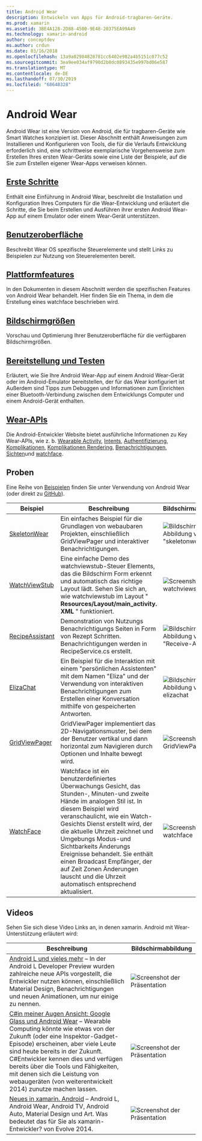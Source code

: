 ```yaml
---
title: Android Wear
description: Entwickeln von Apps für Android-tragbaren-Geräte.
ms.prod: xamarin
ms.assetid: 3BE4A128-2D88-4500-9E48-20375EA99A49
ms.technology: xamarin-android
author: conceptdev
ms.author: crdun
ms.date: 03/16/2018
ms.openlocfilehash: 13a9a02984828781cc6402e982a4b5151c077c52
ms.sourcegitcommit: 3ea9ee034af9790d2b0dc0893435e997bd06e587
ms.translationtype: MT
ms.contentlocale: de-DE
ms.lasthandoff: 07/30/2019
ms.locfileid: "68648328"
---
```

# <a name="android-wear"></a>Android Wear

Android Wear ist eine Version von Android, die für tragbaren-Geräte wie Smart Watches konzipiert ist. Dieser Abschnitt enthält Anweisungen zum Installieren und Konfigurieren von Tools, die für die Verlaufs Entwicklung erforderlich sind, eine schrittweise exemplarische Vorgehensweise zum Erstellen Ihres ersten Wear-Geräts sowie eine Liste der Beispiele, auf die Sie zum Erstellen eigener Wear-Apps verweisen können.

## <a name="getting-startedandroidwearget-startedindexmd"></a>[Erste Schritte](~/android/wear/get-started/index.md)

Enthält eine Einführung in Android Wear, beschreibt die Installation und Konfiguration Ihres Computers für die Wear-Entwicklung und erläutert die Schritte, die Sie beim Erstellen und Ausführen ihrer ersten Android Wear-App auf einem Emulator oder einem Wear-Gerät unterstützen.

## <a name="user-interfaceandroidwearuser-interfaceindexmd"></a>[Benutzeroberfläche](~/android/wear/user-interface/index.md)

Beschreibt Wear OS spezifische Steuerelemente und stellt Links zu Beispielen zur Nutzung von Steuerelementen bereit.

## <a name="platform-featuresandroidwearplatformindexmd"></a>[Plattformfeatures](~/android/wear/platform/index.md)

In den Dokumenten in diesem Abschnitt werden die spezifischen Features von Android Wear behandelt. Hier finden Sie ein Thema, in dem die Erstellung eines watchface beschrieben wird.

## <a name="screen-sizesandroidwearscreen-sizesmd"></a>[Bildschirmgrößen](~/android/wear/screen-sizes.md)

Vorschau und Optimierung Ihrer Benutzeroberfläche für die verfügbaren Bildschirmgrößen.

## <a name="deployment--testingandroidweardeploy-testindexmd"></a>[Bereitstellung und Testen](~/android/wear/deploy-test/index.md)

Erläutert, wie Sie Ihre Android Wear-App auf einem Android Wear-Gerät oder im Android-Emulator bereitstellen, der für das Wear konfiguriert ist Außerdem sind Tipps zum Debuggen und Informationen zum Einrichten einer Bluetooth-Verbindung zwischen dem Entwicklungs Computer und einem Android-Gerät enthalten.

## <a name="wear-apishttpsdeveloperandroidcomreferenceandroidsupportwearable"></a>[Wear-APIs](https://developer.android.com/reference/android/support/wearable)

Die Android-Entwickler Website bietet ausführliche Informationen zu Key Wear-APIs, wie z. b. [Wearable Activity](https://developer.android.com/reference/android/support/wearable/activity/package-summary.html), [Intents](https://developer.android.com/reference/com/google/android/wearable/intent/package-summary.html), [Authentifizierung](https://developer.android.com/reference/android/support/wearable/authentication/package-summary.html), [Komplikationen](https://developer.android.com/reference/android/support/wearable/complications/package-summary.html), [Komplikationen Rendering](https://developer.android.com/reference/android/support/wearable/complications/rendering/package-summary.html), [Benachrichtigungen](https://developer.android.com/reference/android/support/wearable/notifications/package-summary.html), [ Sichten](https://developer.android.com/reference/android/support/wearable/view/package-summary.html)und [watchface](https://developer.android.com/reference/android/support/wearable/watchface/package-summary.html).



## <a name="samples"></a>Proben

Eine Reihe von [Beispielen](https://docs.microsoft.com/samples/browse/?products=xamarin&term=Xamarin.Android+wear) finden Sie unter Verwendung von Android Wear (oder direkt zu [GitHub](https://github.com/xamarin/monodroid-samples/tree/master/wear)).

|Beispiel|Beschreibung|Bildschirmabbildung|
|--- |--- |--- |
|[SkeletonWear](https://docs.microsoft.com/samples/xamarin/monodroid-samples/wear-skeletonwear)|Ein einfaches Beispiel für die Grundlagen von webaubaren Projekten, einschließlich GridViewPager und interaktiver Benachrichtigungen.|![Bildschirm Abbildung von "skeletonwear"](images/skeleton.png)|
|[WatchViewStub](https://docs.microsoft.com/samples/xamarin/monodroid-samples/wear-watchviewstub)|Eine einfache Demo des watchviewstub-Steuer Elements, das die Bildschirm Form erkennt und automatisch das richtige Layout lädt. Sehen Sie sich an, wie watchviewstub im Layout " **Resources/Layout/main_activity. XML** " funktioniert.|![Screenshot von watchviewstub](images/watchview.png)|
|[RecipeAssistant](https://docs.microsoft.com/samples/xamarin/monodroid-samples/wear-recipeassistant)|Demonstration von Nutzungs Benachrichtigungs Seiten in Form von Rezept Schritten. Benachrichtigungen werden in RecipeService.cs erstellt.|![Bildschirm Abbildung von "Receive-Assistant"](images/recipeassist.png)|
|[ElizaChat](https://docs.microsoft.com/samples/xamarin/monodroid-samples/wear-elizachat)|Ein Beispiel für die Interaktion mit einem "persönlichen Assistenten" mit dem Namen "Eliza" und der Verwendung von interaktiven Benachrichtigungen zum Erstellen einer Konversation mithilfe von gespeicherten Antworten.|![Bildschirm Abbildung von elizachat](images/eliza.png)|
|[GridViewPager](https://docs.microsoft.com/samples/xamarin/monodroid-samples/wear-gridviewpager)|GridViewPager implementiert das 2D-Navigationsmuster, bei dem der Benutzer vertikal und dann horizontal zum Navigieren durch Optionen und Inhalte bewegt wird.|![Screenshot von GridViewPager](images/gridviewpager.png)|
|[WatchFace](https://docs.microsoft.com/samples/xamarin/monodroid-samples/wear-watchface)|Watchface ist ein benutzerdefiniertes Überwachungs Gesicht, das Stunden-, Minuten-und zweite Hände im analogen Stil ist. In diesem Beispiel wird veranschaulicht, wie ein Watch-Gesichts Dienst erstellt wird, der die aktuelle Uhrzeit zeichnet und Umgebungs Modus-und Sichtbarkeits Änderungs Ereignisse behandelt. Sie enthält einen Broadcast Empfänger, der auf Zeit Zonen Änderungen lauscht und die Uhrzeit automatisch entsprechend aktualisiert.|![Screenshot von watchface](images/gridviewpager.png)|


## <a name="videos"></a>Videos

Sehen Sie sich diese Video Links an, in denen xamarin. Android mit Wear-Unterstützung erläutert wird:

|Beschreibung|Bildschirmabbildung|
|--- |--- |
|[Android L und vieles mehr](https://blog.xamarin.com/webinar-recording-android-l-and-so-much-more/) &ndash; In der Android L Developer Preview wurden zahlreiche neue APIs vorgestellt, die Entwickler nutzen können, einschließlich Material Design, Benachrichtigungen und neuen Animationen, um nur einige zu nennen.|![Screenshot der Präsentation](images/video-android-l.png)|
|[C#in meiner Augen Ansicht: Google Glass und Android Wear](https://www.youtube.com/watch?v=80H8tXByZQc) &ndash; Wearable Computing könnte wie etwas von der Zukunft (oder eine Inspektor-Gadget-Episode) erscheinen, aber viele Leute sind heute bereits in der Zukunft. C#Entwickler kennen dies und verfügen bereits über die Tools und Fähigkeiten, mit denen sich die Leistung von webaugeräten (von weiterentwickelt 2014) zunutze machen lassen.|![Screenshot der Präsentation](images/video-eyes-ears.png)|
|[Neues in xamarin. Android](https://www.youtube.com/watch?v=Gpqc2XZIQfU) &ndash; Android L, Android Wear, Android TV, Android Auto, Material Design und Art. Was bedeutet das für Sie als xamarin-Entwickler? von Evolve 2014.|![Screenshot der Präsentation](Images/video-whats-new.png)|


<!--

March 18
https://blog.xamarin.com/android-wear/

August 14
https://blog.xamarin.com/android-l-developer-preview-android-wear-support/

August 27
https://blog.xamarin.com/tips-for-your-first-android-wear-app/

Watch Face
https://github.com/Redth/Xamarin.Wear.WatchFace
-->
